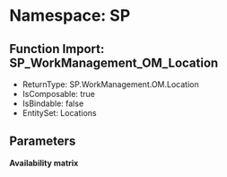 # Namespace: SP

## Function Import: SP_WorkManagement_OM_Location

- ReturnType: SP.WorkManagement.OM.Location
- IsComposable: true
- IsBindable: false
- EntitySet: Locations

## Parameters

**Availability matrix**

